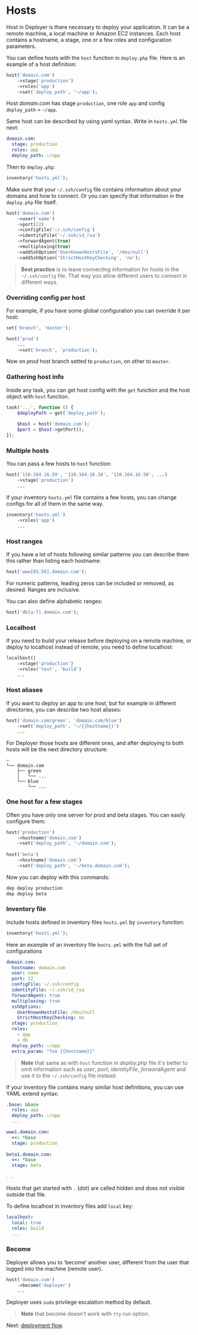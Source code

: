 # Hosts

Host in Deployer is there necessary to deploy your application. It can be a remote machine, a local machine or Amazon EC2 instances.
Each host contains a hostname, a stage, one or a few roles and configuration parameters. 

You can define hosts with the `host` function in `deploy.php` file. Here is an example of a host definition:

~~~php
host('domain.com')
    ->stage('production')
    ->roles('app')
    ->set('deploy_path', '~/app');
~~~

Host *domain.com* has stage `production`, one role `app` and config `deploy_path` = `~/app`.

Same host can be described by using yaml syntax. Write in `hosts.yml` file next:

~~~yaml
domain.com:
  stage: production
  roles: app
  deploy_path: ~/app
~~~

Then to `deploy.php`:

~~~php
inventory('hosts.yml');
~~~

Make sure that your `~/.ssh/config` file contains information about your domains and how to connect.
Or you can specify that information in the `deploy.php` file itself.

~~~php
host('domain.com')
    ->user('name')
    ->port(22)
    ->configFile('~/.ssh/config')
    ->identityFile('~/.ssh/id_rsa')
    ->forwardAgent(true)
    ->multiplexing(true)
    ->addSshOption('UserKnownHostsFile', '/dev/null')
    ->addSshOption('StrictHostKeyChecking', 'no');
~~~

> **Best practice** is to leave connecting information for hosts in the `~/.ssh/config` file.
> That way you allow different users to connect in different ways.

### Overriding config per host

For example, if you have some global configuration you can override it per host:

~~~php
set('branch', 'master');

host('prod')
    ...
    ->set('branch', 'production');
~~~

Now on _prod_ host branch setted to `production`, on other to `master`.

### Gathering host info

Inside any task, you can get host config with the `get` function and the host object with `host` function.

~~~php
task('...', function () {
    $deployPath = get('deploy_path');
    
    $host = host('domain.com');
    $port = $host->getPort();
});
~~~

### Multiple hosts

You can pass a few hosts to `host` function:

~~~php
host('110.164.16.59', '110.164.16.34', '110.164.16.50', ...)
    ->stage('production')
    ...
~~~

If your inventory `hosts.yml` file contains a few hosts, you can change configs for all of them in the same way.

~~~php
inventory('hosts.yml')
    ->roles('app')
    ...
~~~

### Host ranges

If you have a lot of hosts following similar patterns you can describe them this rather than listing each hostname:

~~~php
host('www[01:50].domain.com');
~~~

For numeric patterns, leading zeros can be included or removed, as desired. Ranges are inclusive. 

You can also define alphabetic ranges:

~~~php
host('db[a:f].domain.com');
~~~

### Localhost

If you need to build your release before deploying on a remote machine, or deploy to localhost instead of remote,
you need to define localhost:

~~~php
localhost()
    ->stage('production')
    ->roles('test', 'build')
    ...
~~~

### Host aliases

If you want to deploy an app to one host, but for example in different directories, you can describe two host aliases:

~~~php
host('domain.com/green', 'domain.com/blue')
    ->set('deploy_path', '~/{{hostname}}')
    ...
~~~

For Deployer those hosts are different ones, and after deploying to both hosts will be the next directory structure:

~~~
~
└── domain.com
    ├── green
    │   └── ...
    └── blue
        └── ...
~~~

### One host for a few stages

Often you have only one server for prod and beta stages. You can easily configure them:

~~~php
host('production')
    ->hostname('domain.com')
    ->set('deploy_path', '~/domain.com');
    
host('beta')
    ->hostname('domain.com')
    ->set('deploy_path', '~/beta.domain.com');    
~~~

Now you can deploy with this commands:

~~~sh
dep deploy production
dep deploy beta
~~~

### Inventory file

Include hosts defined in inventory files `hosts.yml` by `inventory` function:

~~~php
inventory('hosts.yml');
~~~

Here an example of an inventory file `hosts.yml` with the full set of configurations

~~~yaml
domain.com:
  hostname: domain.com
  user: name
  port: 22
  configFile: ~/.ssh/config
  identityFile: ~/.ssh/id_rsa
  forwardAgent: true
  multiplexing: true
  sshOptions:
    UserKnownHostsFile: /dev/null
    StrictHostKeyChecking: no
  stage: production
  roles:
    - app
    - db
  deploy_path: ~/app
  extra_param: "foo {{hostname}}"
~~~

> **Note** that same as with `host` function in *deploy.php* file it's better to omit information such as 
> *user*, *port*, *identityFile*, *forwardAgent* and use it to the `~/.ssh/config` file instead.

If your inventory file contains many similar host definitions, you can use YAML extend syntax:

~~~yaml
.base: &base
  roles: app
  deploy_path: ~/app
  ...

www1.domain.com:
  <<: *base
  stage: production
  
beta1.domain.com:
  <<: *base
  stage: beta
    
...
~~~

Hosts that get started with `.` (*dot*) are called hidden and does not visible outside that file.
 
To define localhost in inventory files add `local` key:

~~~yaml
localhost:
  local: true
  roles: build
  ...
~~~

### Become

Deployer allows you to ‘become’ another user, different from the user that logged into the machine (remote user).

~~~php
host('domain.com')
    ->become('deployer')
    ...
~~~

Deployer uses `sudo` privilege escalation method by default.

> **Note** that become doesn't work with `tty` run option.

Next: [deployment flow](flow.md).
